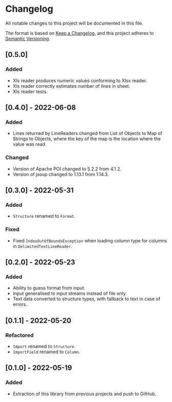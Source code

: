 # Changelog
All notable changes to this project will be documented in this file.

The format is based on [Keep a Changelog](https://keepachangelog.com/en/1.0.0/),
and this project adheres to [Semantic Versioning](https://semver.org/spec/v2.0.0.html).

## [0.5.0]
### Added
- Xls reader produces numeric values conforming to Xlsx reader.
- Xls reader correctly estimates number of lines in sheet.
- Xls reader tests.

## [0.4.0] - 2022-06-08
### Added
- Lines returned by LineReaders changed from List of Objects to Map of Strings
  to Objects, where the key of the map is the location where the value was read.

### Changed
- Version of Apache POI changed to 5.2.2 from 4.1.2.
- Version of jsoup changed to 1.13.1 from 1.14.3.

## [0.3.0] - 2022-05-31
### Added
- `Structure` renamed to `Format`.

### Fixed
- Fixed `IndexOutOfBoundsException` when loading column type for columns in 
  `DelimitedTextLineReader`.

## [0.2.0] - 2022-05-23
### Added
- Ability to guess format from input.
- Input generalised to input streams instead of file only.
- Text data converted to structure types, with fallback to text in case of errors.

## [0.1.1] - 2022-05-20
### Refactored
- `Import` renamed to `Structure`.
- `ImportField` renamed to `Column`.

## [0.1.0] - 2022-05-19
### Added
- Extraction of this library from previous projects and push to GitHub.

